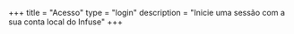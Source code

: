 +++
title = "Acesso"
type = "login"
description = "Inicie uma sessão com a sua conta local do Infuse"
+++